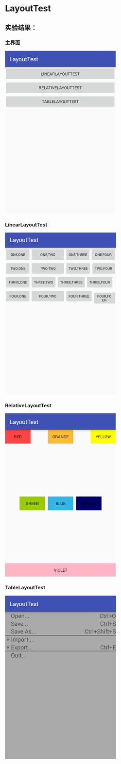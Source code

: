 # LayoutTest
## 实验结果：
### 主界面
![](https://github.com/linpeiyou/Labs/blob/master/Lab2/LayoutTest/image/1.png)
### LinearLayoutTest
![](https://github.com/linpeiyou/Labs/blob/master/Lab2/LayoutTest/image/2.png)
### RelativeLayoutTest
![](https://github.com/linpeiyou/Labs/blob/master/Lab2/LayoutTest/image/3.png)
### TableLayoutTest
![](https://github.com/linpeiyou/Labs/blob/master/Lab2/LayoutTest/image/4.png)
